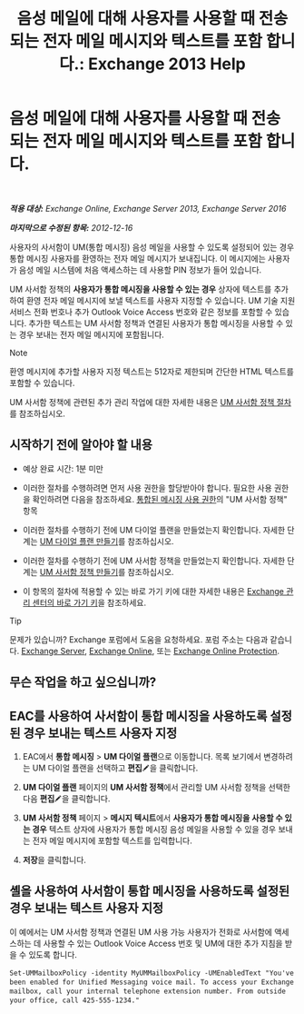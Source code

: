 ﻿---
title: '음성 메일에 대해 사용자를 사용할 때 전송 되는 전자 메일 메시지와 텍스트를 포함 합니다.: Exchange 2013 Help'
TOCTitle: 음성 메일에 대해 사용자를 사용할 때 전송 되는 전자 메일 메시지와 텍스트를 포함 합니다.
ms:assetid: 3e8292fb-0cdb-445d-8048-a59af7c38d63
ms:mtpsurl: https://technet.microsoft.com/ko-kr/library/Bb201679(v=EXCHG.150)
ms:contentKeyID: 51407684
ms.date: 05/22/2018
mtps_version: v=EXCHG.150
ms.translationtype: MT
---

# 음성 메일에 대해 사용자를 사용할 때 전송 되는 전자 메일 메시지와 텍스트를 포함 합니다.

 

_**적용 대상:** Exchange Online, Exchange Server 2013, Exchange Server 2016_

_**마지막으로 수정된 항목:** 2012-12-16_

사용자의 사서함이 UM(통합 메시징) 음성 메일을 사용할 수 있도록 설정되어 있는 경우 통합 메시징 사용자를 환영하는 전자 메일 메시지가 보내집니다. 이 메시지에는 사용자가 음성 메일 시스템에 처음 액세스하는 데 사용할 PIN 정보가 들어 있습니다.

UM 사서함 정책의 **사용자가 통합 메시징을 사용할 수 있는 경우** 상자에 텍스트를 추가하여 환영 전자 메일 메시지에 보낼 텍스트를 사용자 지정할 수 있습니다. UM 기술 지원 서비스 전화 번호나 추가 Outlook Voice Access 번호와 같은 정보를 포함할 수 있습니다. 추가한 텍스트는 UM 사서함 정책과 연결된 사용자가 통합 메시징을 사용할 수 있는 경우 보내는 전자 메일 메시지에 포함됩니다.


> [!NOTE]
> 환영 메시지에 추가할 사용자 지정 텍스트는 512자로 제한되며 간단한 HTML 텍스트를 포함할 수 있습니다.



UM 사서함 정책에 관련된 추가 관리 작업에 대한 자세한 내용은 [UM 사서함 정책 절차](um-mailbox-policy-procedures-exchange-2013-help.md)를 참조하십시오.

## 시작하기 전에 알아야 할 내용

  - 예상 완료 시간: 1분 미만

  - 이러한 절차를 수행하려면 먼저 사용 권한을 할당받아야 합니다. 필요한 사용 권한을 확인하려면 다음을 참조하세요. [통합된 메시징 사용 권한](unified-messaging-permissions-exchange-2013-help.md)의 "UM 사서함 정책" 항목

  - 이러한 절차를 수행하기 전에 UM 다이얼 플랜을 만들었는지 확인합니다. 자세한 단계는 [UM 다이얼 플랜 만들기](create-a-um-dial-plan-exchange-2013-help.md)를 참조하십시오.

  - 이러한 절차를 수행하기 전에 UM 사서함 정책을 만들었는지 확인합니다. 자세한 단계는 [UM 사서함 정책 만들기](create-a-um-mailbox-policy-exchange-2013-help.md)를 참조하십시오.

  - 이 항목의 절차에 적용할 수 있는 바로 가기 키에 대한 자세한 내용은 [Exchange 관리 센터의 바로 가기 키](keyboard-shortcuts-in-the-exchange-admin-center-exchange-online-protection-help.md)을 참조하세요.


> [!TIP]
> 문제가 있습니까? Exchange 포럼에서 도움을 요청하세요. 포럼 주소는 다음과 같습니다. <A href="https://go.microsoft.com/fwlink/p/?linkid=60612">Exchange Server</A>, <A href="https://go.microsoft.com/fwlink/p/?linkid=267542">Exchange Online</A>, 또는 <A href="https://go.microsoft.com/fwlink/p/?linkid=285351">Exchange Online Protection</A>.



## 무슨 작업을 하고 싶으십니까?

## EAC를 사용하여 사서함이 통합 메시징을 사용하도록 설정된 경우 보내는 텍스트 사용자 지정

1.  EAC에서 **통합 메시징** \> **UM 다이얼 플랜**으로 이동합니다. 목록 보기에서 변경하려는 UM 다이얼 플랜을 선택하고 **편집**![편집 아이콘](images/JJ218640.6f53ccb2-1f13-4c02-bea0-30690e6ea71d(EXCHG.150).gif "편집 아이콘")을 클릭합니다.

2.  **UM 다이얼 플랜** 페이지의 **UM 사서함 정책**에서 관리할 UM 사서함 정책을 선택한 다음 **편집**![편집 아이콘](images/JJ218640.6f53ccb2-1f13-4c02-bea0-30690e6ea71d(EXCHG.150).gif "편집 아이콘")을 클릭합니다.

3.  **UM 사서함 정책** 페이지 \> **메시지 텍시트**에서 **사용자가 통합 메시징을 사용할 수 있는 경우** 텍스트 상자에 사용자가 통합 메시징 음성 메일을 사용할 수 있을 경우 보내는 전자 메일 메시지에 포함할 텍스트를 입력합니다.

4.  **저장**을 클릭합니다.

## 셸을 사용하여 사서함이 통합 메시징을 사용하도록 설정된 경우 보내는 텍스트 사용자 지정

이 예에서는 UM 사서함 정책과 연결된 UM 사용 가능 사용자가 전화로 사서함에 액세스하는 데 사용할 수 있는 Outlook Voice Access 번호 및 UM에 대한 추가 지침을 받을 수 있도록 합니다.

    Set-UMMailboxPolicy -identity MyUMMailboxPolicy -UMEnabledText "You've been enabled for Unified Messaging voice mail. To access your Exchange mailbox, call your internal telephone extension number. From outside your office, call 425-555-1234."

